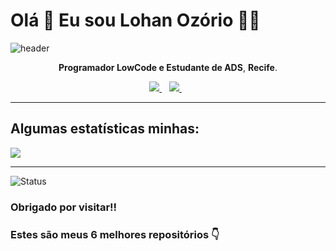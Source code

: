 
# Olá 👋 Eu sou <strong>Lohan Ozório</strong> 👨‍💻

![header](https://capsule-render.vercel.app/api?text=.&fontColor=ffffff&fontSize=40&fontAlign=40&height=250&section=head&color=gradient)

<p align='center'>
  <strong>Programador LowCode e Estudante de ADS</strong>, <strong>Recife</strong>.
</p>

<p align='center'>  
  <a href="#">
    <img src="https://img.shields.io/badge/linkedin-%230077B5.svg?&style=for-the-badge&logo=linkedin&logoColor=white" />
  </a>&nbsp;&nbsp;
  <a href="#">
    <img src="https://img.shields.io/badge/instagram-%23E4405F.svg?&style=for-the-badge&logo=instagram&logoColor=white" />        
  </a>&nbsp;&nbsp;
 
  
</p>

___

## Algumas estatísticas minhas:

<a href="LINK_DO_SEU_SITE_AQUI">
  <img align="center" src="https://github-readme-stats.vercel.app/api/top-langs/?username=LohanOzorio&layout=compact&theme=radical" />
</a>


___
<p align="left"> <img src="https://komarev.com/ghpvc/?username=LohanOzorio" alt="Status" /> </p>

### Obrigado por visitar!!
### Estes são meus 6 melhores repositórios 👇 
